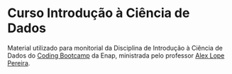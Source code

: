 # Curso Introdução à Ciência de Dados

Material utilizado para monitorial da Disciplina de Introdução à Ciência de Dados do 
[Coding Bootcamp](https://codingbootcamp.enap.gov.br/pt/) da Enap, ministrada pelo 
professor [Alex Lope Pereira](https://github.com/alexlopespereira).
